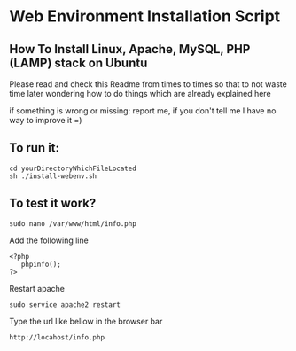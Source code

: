 # Web Environment Installation Script
## How To Install Linux, Apache, MySQL, PHP (LAMP) stack on Ubuntu

Please read and check this Readme from times to times so that
to not waste time later wondering how to do things which are
already explained here

if something is wrong or missing: report me, if you don't tell me
I have no way to improve it =)

## To run it:
```
cd yourDirectoryWhichFileLocated
sh ./install-webenv.sh
```
## To test it work?
```
sudo nano /var/www/html/info.php
```
Add the following line
```
<?php
   phpinfo();
?>
```
Restart apache
```
sudo service apache2 restart
```
Type the url like bellow in the browser bar
```
http://locahost/info.php
```
